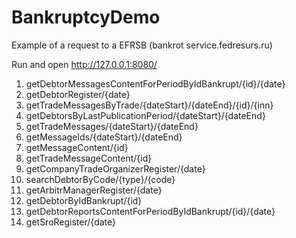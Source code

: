 # BankruptcyDemo
Example of a request to a EFRSB (bankrot service.fedresurs.ru)

Run and open http://127.0.0.1:8080/

1. getDebtorMessagesContentForPeriodByIdBankrupt/{id}/{date}
2. getDebtorRegister/{date}
3. getTradeMessagesByTrade/{dateStart}/{dateEnd}/{id}/{inn}
4. getDebtorsByLastPublicationPeriod/{dateStart}/{dateEnd}
5. getTradeMessages/{dateStart}/{dateEnd}
6. getMessageIds/{dateStart}/{dateEnd}
7. getMessageContent/{id}
8. getTradeMessageContent/{id}
9. getCompanyTradeOrganizerRegister/{date}
10. searchDebtorByCode/{type}/{code}
11. getArbitrManagerRegister/{date}
12. getDebtorByIdBankrupt/{id}
13. getDebtorReportsContentForPeriodByIdBankrupt/{id}/{date}
14. getSroRegister/{date}
